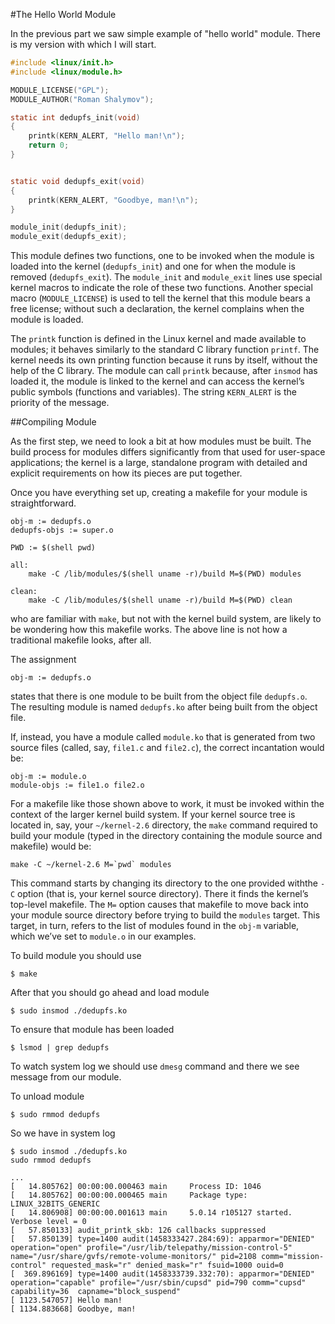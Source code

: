 #The Hello World Module

In the previous part we saw simple example of "hello world" module.
There is my version with which I will start.

```c
#include <linux/init.h>
#include <linux/module.h>

MODULE_LICENSE("GPL");
MODULE_AUTHOR("Roman Shalymov");

static int dedupfs_init(void)
{
	printk(KERN_ALERT, "Hello man!\n");
	return 0;
}


static void dedupfs_exit(void)
{
	printk(KERN_ALERT, "Goodbye, man!\n");
}

module_init(dedupfs_init);
module_exit(dedupfs_exit);
```

This module defines two functions, one to be invoked when the module is
loaded into the kernel (`dedupfs_init`) and one for when the module is 
removed (`dedupfs_exit`). The `module_init` and `module_exit` lines use
special kernel macros to indicate the role of these two functions. 
Another special macro (`MODULE_LICENSE`) is used to tell the kernel 
that this module bears a free license; without such a declaration, the 
kernel complains when the module is loaded.

The `printk` function is defined in the Linux kernel and made available
to modules; it behaves similarly to the standard C library function 
`printf`. The kernel needs its own printing function because it runs by
itself, without the help of the C library. The module can call `printk`
because, after `insmod` has loaded it, the module is linked to the 
kernel and can access the kernel’s public symbols (functions and 
variables). The string `KERN_ALERT` is the priority of the message.

##Compiling Module

As the first step, we need to look a bit at how modules must be built. 
The build process for modules differs significantly from that used for 
user-space applications; the kernel is a large, standalone program with
detailed and explicit requirements on how its pieces are put together. 

Once you have everything set up, creating a makefile for your module is
straightforward. 

```
obj-m := dedupfs.o
dedupfs-objs := super.o

PWD := $(shell pwd)

all:
	make -C /lib/modules/$(shell uname -r)/build M=$(PWD) modules

clean:
	make -C /lib/modules/$(shell uname -r)/build M=$(PWD) clean
```

who are familiar with `make`, but not with the kernel build system, are
likely to be wondering how this makefile works. The above line is not 
how a traditional makefile looks, after all. 

The assignment

```
obj-m := dedupfs.o
```

states that there is one module to be built from the object file 
`dedupfs.o`. The resulting module is named `dedupfs.ko` after being 
built from the object file.

If, instead, you have a module called `module.ko` that is generated 
from two source files (called, say, `file1.c` and `file2.c`), the 
correct incantation would be:

```
obj-m := module.o
module-objs := file1.o file2.o
```

For a makefile like those shown above to work, it must be invoked 
within the context of the larger kernel build system. If your kernel 
source tree is located in, say, your `~/kernel-2.6` directory, 
the `make` command required to build your module (typed in the 
directory containing the module source and makefile) would be:

```
make -C ~/kernel-2.6 M=`pwd` modules
```

This command starts by changing its directory to the one provided withthe `-C` option (that is, your kernel source directory). There it 
finds the kernel’s top-level makefile. The `M=` option causes that 
makefile to move back into your module source directory before trying 
to build the `modules` target. This target, in turn, refers to the 
list of modules found in the `obj-m` variable, which we’ve set to 
`module.o` in our examples.

To build module you should use 

```
$ make
```

After that you should go ahead and load module

```
$ sudo insmod ./dedupfs.ko
```

To ensure that module has been loaded 

```
$ lsmod | grep dedupfs
```

To watch system log we should use `dmesg` command and there we see
message from our module.

To unload module

```
$ sudo rmmod dedupfs
```

So we have in system log

```
$ sudo insmod ./dedupfs.ko
sudo rmmod dedupfs

...
[   14.805762] 00:00:00.000463 main     Process ID: 1046
[   14.805762] 00:00:00.000465 main     Package type: LINUX_32BITS_GENERIC
[   14.806908] 00:00:00.001613 main     5.0.14 r105127 started. Verbose level = 0
[   57.850133] audit_printk_skb: 126 callbacks suppressed
[   57.850139] type=1400 audit(1458333427.284:69): apparmor="DENIED" operation="open" profile="/usr/lib/telepathy/mission-control-5" name="/usr/share/gvfs/remote-volume-monitors/" pid=2108 comm="mission-control" requested_mask="r" denied_mask="r" fsuid=1000 ouid=0
[  369.896169] type=1400 audit(1458333739.332:70): apparmor="DENIED" operation="capable" profile="/usr/sbin/cupsd" pid=790 comm="cupsd" capability=36  capname="block_suspend"
[ 1123.547057] Hello man!
[ 1134.883668] Goodbye, man!
```

